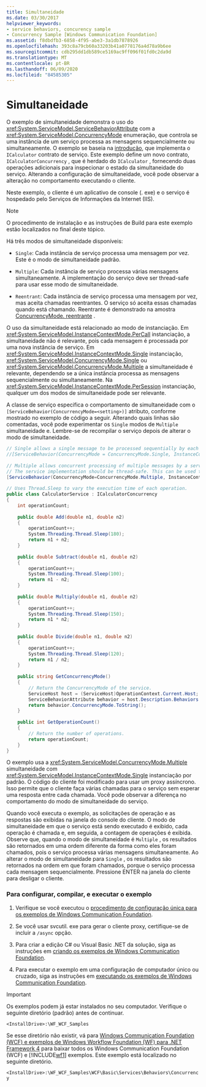 ```yaml
---
title: Simultaneidade
ms.date: 03/30/2017
helpviewer_keywords:
- service behaviors, concurency sample
- Concurrency Sample [Windows Communication Foundation]
ms.assetid: f8dbdfb3-6858-4f95-abe3-3a1db7878926
ms.openlocfilehash: 393c8a79cb60a33203b41a0778176a4d78a9b6ee
ms.sourcegitcommit: cdb295dd1db589ce5169ac9ff096f01fd0c2da9d
ms.translationtype: MT
ms.contentlocale: pt-BR
ms.lasthandoff: 06/09/2020
ms.locfileid: "84585305"
---
```

# <a name="concurrency"></a>Simultaneidade
O exemplo de simultaneidade demonstra o uso do <xref:System.ServiceModel.ServiceBehaviorAttribute> com a <xref:System.ServiceModel.ConcurrencyMode> enumeração, que controla se uma instância de um serviço processa as mensagens sequencialmente ou simultaneamente. O exemplo se baseia na [introdução](getting-started-sample.md), que implementa o `ICalculator` contrato de serviço. Este exemplo define um novo contrato, `ICalculatorConcurrency` , que é herdado do `ICalculator` , fornecendo duas operações adicionais para inspecionar o estado da simultaneidade do serviço. Alterando a configuração de simultaneidade, você pode observar a alteração no comportamento executando o cliente.  
  
 Neste exemplo, o cliente é um aplicativo de console (. exe) e o serviço é hospedado pelo Serviços de Informações da Internet (IIS).  
  
> [!NOTE]
> O procedimento de instalação e as instruções de Build para este exemplo estão localizados no final deste tópico.  
  
 Há três modos de simultaneidade disponíveis:  
  
- `Single`: Cada instância de serviço processa uma mensagem por vez. Este é o modo de simultaneidade padrão.  
  
- `Multiple`: Cada instância de serviço processa várias mensagens simultaneamente. A implementação do serviço deve ser thread-safe para usar esse modo de simultaneidade.  
  
- `Reentrant`: Cada instância de serviço processa uma mensagem por vez, mas aceita chamadas reentrantes. O serviço só aceita essas chamadas quando está chamando. Reentrante é demonstrado na amostra [ConcurrencyMode. reentrante](concurrencymode-reentrant.md) .  
  
 O uso da simultaneidade está relacionado ao modo de instanciação. Em <xref:System.ServiceModel.InstanceContextMode.PerCall> instanciação, a simultaneidade não é relevante, pois cada mensagem é processada por uma nova instância de serviço. Em <xref:System.ServiceModel.InstanceContextMode.Single> instanciação, <xref:System.ServiceModel.ConcurrencyMode.Single> ou <xref:System.ServiceModel.ConcurrencyMode.Multiple> a simultaneidade é relevante, dependendo se a única instância processa as mensagens sequencialmente ou simultaneamente. Na <xref:System.ServiceModel.InstanceContextMode.PerSession> instanciação, qualquer um dos modos de simultaneidade pode ser relevante.  
  
 A classe de serviço especifica o comportamento de simultaneidade com o `[ServiceBehavior(ConcurrencyMode=<setting>)]` atributo, conforme mostrado no exemplo de código a seguir. Alterando quais linhas são comentadas, você pode experimentar os `Single` modos de `Multiple` simultaneidade e. Lembre-se de recompilar o serviço depois de alterar o modo de simultaneidade.  
  
```csharp
// Single allows a single message to be processed sequentially by each service instance.  
//[ServiceBehavior(ConcurrencyMode = ConcurrencyMode.Single, InstanceContextMode = InstanceContextMode.Single)]  
  
// Multiple allows concurrent processing of multiple messages by a service instance.  
// The service implementation should be thread-safe. This can be used to increase throughput.  
[ServiceBehavior(ConcurrencyMode=ConcurrencyMode.Multiple, InstanceContextMode = InstanceContextMode.Single)]  
  
// Uses Thread.Sleep to vary the execution time of each operation.  
public class CalculatorService : ICalculatorConcurrency  
{  
    int operationCount;  
  
    public double Add(double n1, double n2)  
    {  
        operationCount++;  
        System.Threading.Thread.Sleep(180);  
        return n1 + n2;  
    }  
  
    public double Subtract(double n1, double n2)  
    {  
        operationCount++;  
        System.Threading.Thread.Sleep(100);  
        return n1 - n2;  
    }  
  
    public double Multiply(double n1, double n2)  
    {  
        operationCount++;  
        System.Threading.Thread.Sleep(150);  
        return n1 * n2;  
    }  
  
    public double Divide(double n1, double n2)  
    {  
        operationCount++;  
        System.Threading.Thread.Sleep(120);  
        return n1 / n2;  
    }  
  
    public string GetConcurrencyMode()  
    {
        // Return the ConcurrencyMode of the service.  
        ServiceHost host = (ServiceHost)OperationContext.Current.Host;  
        ServiceBehaviorAttribute behavior = host.Description.Behaviors.Find<ServiceBehaviorAttribute>();  
        return behavior.ConcurrencyMode.ToString();  
    }  
  
    public int GetOperationCount()  
    {
        // Return the number of operations.  
        return operationCount;  
    }  
}  
```  
  
 O exemplo usa a <xref:System.ServiceModel.ConcurrencyMode.Multiple> simultaneidade com <xref:System.ServiceModel.InstanceContextMode.Single> instanciação por padrão. O código do cliente foi modificado para usar um proxy assíncrono. Isso permite que o cliente faça várias chamadas para o serviço sem esperar uma resposta entre cada chamada. Você pode observar a diferença no comportamento do modo de simultaneidade do serviço.  
  
 Quando você executa o exemplo, as solicitações de operação e as respostas são exibidas na janela do console do cliente. O modo de simultaneidade em que o serviço está sendo executado é exibido, cada operação é chamada e, em seguida, a contagem de operações é exibida. Observe que, quando o modo de simultaneidade é `Multiple` , os resultados são retornados em uma ordem diferente da forma como eles foram chamados, pois o serviço processa várias mensagens simultaneamente. Ao alterar o modo de simultaneidade para `Single` , os resultados são retornados na ordem em que foram chamados, porque o serviço processa cada mensagem sequencialmente. Pressione ENTER na janela do cliente para desligar o cliente.  
  
### <a name="to-set-up-build-and-run-the-sample"></a>Para configurar, compilar, e executar o exemplo  
  
1. Verifique se você executou o [procedimento de configuração única para os exemplos de Windows Communication Foundation](one-time-setup-procedure-for-the-wcf-samples.md).  
  
2. Se você usar svcutil. exe para gerar o cliente proxy, certifique-se de incluir a `/async` opção.  
  
3. Para criar a edição C# ou Visual Basic .NET da solução, siga as instruções em [criando os exemplos de Windows Communication Foundation](building-the-samples.md).  
  
4. Para executar o exemplo em uma configuração de computador único ou cruzado, siga as instruções em [executando os exemplos de Windows Communication Foundation](running-the-samples.md).  
  
> [!IMPORTANT]
> Os exemplos podem já estar instalados no seu computador. Verifique o seguinte diretório (padrão) antes de continuar.  
>
> `<InstallDrive>:\WF_WCF_Samples`  
>
> Se esse diretório não existir, vá para [Windows Communication Foundation (WCF) e exemplos de Windows Workflow Foundation (WF) para .NET Framework 4](https://www.microsoft.com/download/details.aspx?id=21459) para baixar todos os Windows Communication Foundation (WCF) e [!INCLUDE[wf1](../../../../includes/wf1-md.md)] exemplos. Este exemplo está localizado no seguinte diretório.  
>
> `<InstallDrive>:\WF_WCF_Samples\WCF\Basic\Services\Behaviors\Concurrency`  

